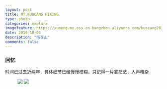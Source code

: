 ```yaml
---
layout: post
title: MT.KUOCANG HIKING
type: photo
categories: explore
imagefeature: https://xumeng-me.oss-cn-hangzhou.aliyuncs.com/kuocang2019/IMG_2406.jpeg
date: 2019-10-05
description: "括苍山"
comments: false
---
```


### 回忆


时间已过去近两年，具体细节已经慢慢模糊，只记得一片雾茫茫，人声嘈杂


<figure class="half">
	<a href="https://xumeng-me.oss-cn-hangzhou.aliyuncs.com/kuocang2019/IMG_2406.jpeg"><img src="https://xumeng-me.oss-cn-hangzhou.aliyuncs.com/kuocang2019/IMG_2406.jpeg"></a>
	<a href="https://xumeng-me.oss-cn-hangzhou.aliyuncs.com/kuocang2019/IMG_2396.jpeg"><img src="https://xumeng-me.oss-cn-hangzhou.aliyuncs.com/kuocang2019/IMG_2396.jpeg"></a>
</figure>

